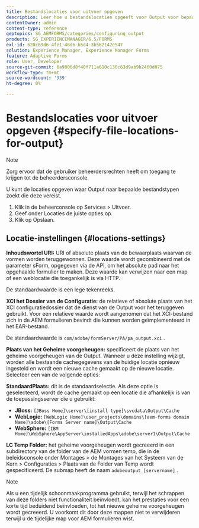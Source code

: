 ```yaml
---
title: Bestandslocaties voor uitvoer opgeven
description: Leer hoe u bestandslocaties opgeeft voor Output voor bepaalde bestandstypen, bijvoorbeeld Content Root URI, XCI Configuration File, Cache and Default.
contentOwner: admin
content-type: reference
geptopics: SG_AEMFORMS/categories/configuring_output
products: SG_EXPERIENCEMANAGER/6.5/FORMS
exl-id: 620c69d6-4fe1-46d6-b5d4-3b562142e547
solution: Experience Manager, Experience Manager Forms
feature: Adaptive Forms
role: User, Developer
source-git-commit: 6a9806d8f40f711a610c130c63d9ab9b2460d075
workflow-type: tm+mt
source-wordcount: '339'
ht-degree: 0%

---
```


# Bestandslocaties voor uitvoer opgeven {#specify-file-locations-for-output}

>[!NOTE]
> 
> Zorg ervoor dat de gebruiker beheerdersrechten heeft om toegang te krijgen tot de beheerdersconsole.

U kunt de locaties opgeven waar Output naar bepaalde bestandstypen zoekt die deze vereist.

1. Klik in de beheerconsole op Services > Uitvoer.
1. Geef onder Locaties de juiste opties op.
1. Klik op Opslaan.

## Locatie-instellingen {#locations-settings}

**Inhoudswortel URI:** URI of absolute plaats van de bewaarplaats waarvan de vormen worden teruggewonnen. Deze waarde wordt gecombineerd met de parameter sForm, opgegeven via de API, om het absolute pad naar het opgehaalde formulier te maken. Deze waarde kan verwijzen naar een map of een weblocatie die toegankelijk is via HTTP.

De standaardwaarde is een lege tekenreeks.

**XCI het Dossier van de Configuratie:** de relatieve of absolute plaats van het XCI configuratiedossier dat de dienst van de Output voor het teruggeven gebruikt. Voor een relatieve waarde wordt aangenomen dat het XCI-bestand zich in de AEM formulieren bevindt die kunnen worden geïmplementeerd in het EAR-bestand.

De standaardwaarde is `com/adobe/formServer/PA/pa_output.xci` .

**Plaats van het Geheime voorgeheugen:** specificeert de plaats van het geheime voorgeheugen van de Output. Wanneer u deze instelling wijzigt, worden alle bestaande cachegegevens van de huidige locatie opnieuw ingesteld en wordt een nieuwe cache gemaakt op de nieuwe locatie. Selecteer een van de volgende opties:

**StandaardPlaats:** dit is de standaardselectie. Als deze optie is geselecteerd, wordt de cache gemaakt op een locatie die afhankelijk is van de toepassingsserver die u gebruikt:

* **JBoss:** `[JBoss Home]\server\[install type]\svcdata\Output\Cache`
* **WebLogic:** `[WebLogic Home]\user_projects\domains\[aem-forms domain Name]\adobe\[Forms Server name]\Output\Cache`
* **WebSphere:** `[IBM Home]\WebSphere\AppServer\installedApps\adobe\server1\Output\Cache`

**LC Temp Folder:** het geheime voorgeheugen wordt gecreeerd in een subdirectory van de folder van de AEM vormen temp, die in de beleidsconsole onder Montages > de Montages van het Systeem van de Kern > Configuraties > Plaats van de Folder van Temp wordt gespecificeerd. De submap heeft de naam `adobeoutput_[servername]` .

>[!NOTE]
>
>Als u een tijdelijk schoonmaakprogramma gebruikt, terwijl het schrappen van deze folders niet functionaliteit beïnvloedt, kan het prestaties voor een korte tijd beduidend beïnvloeden, tot het nieuwe geheime voorgeheugen wordt gecreeerd. U voorkomt dit door deze mappen niet te verwijderen terwijl u de tijdelijke map voor AEM formulieren wist.
